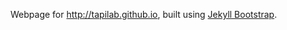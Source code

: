 Webpage for <http://tapilab.github.io>, built using [Jekyll Bootstrap](http://jekyllbootstrap.com/).

